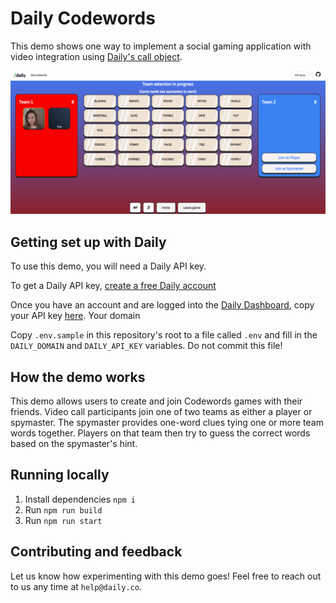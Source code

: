 # Daily Codewords

This demo shows one way to implement a social gaming application with video integration using [Daily's call object](https://docs.daily.co/guides/products/call-object).

![Daily Codewords game board](./screenshot.png)

## Getting set up with Daily

To use this demo, you will need a Daily API key.

To get a Daily API key, [create a free Daily account](https://dashboard.daily.co/signup)

Once you have an account and are logged into the [Daily Dashboard](https://dashboard.daily.co/), copy your API key [here](https://dashboard.daily.co/developers). Your domain 

Copy `.env.sample` in this repository's root to a file called `.env` and fill in the `DAILY_DOMAIN` and `DAILY_API_KEY` variables. Do not commit this file!

## How the demo works

This demo allows users to create and join Codewords games with their friends. Video call participants join one of two teams as either a player or spymaster. The spymaster provides one-word clues tying one or more team words together. Players on that team then try to guess the correct words based on the spymaster's hint.

## Running locally

1. Install dependencies `npm i`
2. Run `npm run build`
3. Run `npm run start`

## Contributing and feedback

Let us know how experimenting with this demo goes! Feel free to reach out to us any time at `help@daily.co`.
